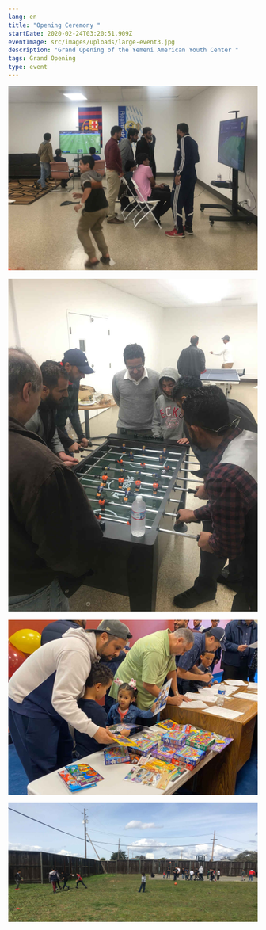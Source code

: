 ```yaml
---
lang: en
title: "Opening Ceremony "
startDate: 2020-02-24T03:20:51.909Z
eventImage: src/images/uploads/large-event3.jpg
description: "Grand Opening of the Yemeni American Youth Center "
tags: Grand Opening
type: event
---
```

![](src/images/uploads/play3.jpg)

![](src/images/uploads/play2.jpg)

![](src/images/uploads/kids-prize.jpg)

![](src/images/uploads/play7.jpg)